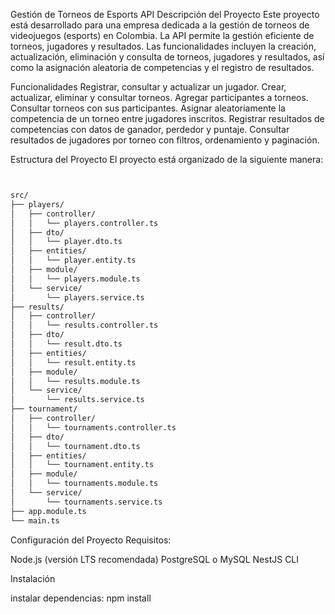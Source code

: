 Gestión de Torneos de Esports API
Descripción del Proyecto
Este proyecto está desarrollado para una empresa dedicada a la gestión de torneos de videojuegos (esports) en Colombia. La API permite la gestión eficiente de torneos, jugadores y resultados. Las funcionalidades incluyen la creación, actualización, eliminación y consulta de torneos, jugadores y resultados, así como la asignación aleatoria de competencias y el registro de resultados.

Funcionalidades
Registrar, consultar y actualizar un jugador.
Crear, actualizar, eliminar y consultar torneos.
Agregar participantes a torneos.
Consultar torneos con sus participantes.
Asignar aleatoriamente la competencia de un torneo entre jugadores inscritos.
Registrar resultados de competencias con datos de ganador, perdedor y puntaje.
Consultar resultados de jugadores por torneo con filtros, ordenamiento y paginación.

Estructura del Proyecto
El proyecto está organizado de la siguiente manera:

```bash


src/
├── players/
│   ├── controller/
│   │   └── players.controller.ts
│   ├── dto/
│   │   └── player.dto.ts
│   ├── entities/
│   │   └── player.entity.ts
│   ├── module/
│   │   └── players.module.ts
│   └── service/
│       └── players.service.ts
├── results/
│   ├── controller/
│   │   └── results.controller.ts
│   ├── dto/
│   │   └── result.dto.ts
│   ├── entities/
│   │   └── result.entity.ts
│   ├── module/
│   │   └── results.module.ts
│   └── service/
│       └── results.service.ts
├── tournament/
│   ├── controller/
│   │   └── tournaments.controller.ts
│   ├── dto/
│   │   └── tournament.dto.ts
│   ├── entities/
│   │   └── tournament.entity.ts
│   ├── module/
│   │   └── tournaments.module.ts
│   └── service/
│       └── tournaments.service.ts
├── app.module.ts
└── main.ts

```
Configuración del Proyecto
Requisitos:

Node.js (versión LTS recomendada)
PostgreSQL o MySQL
NestJS CLI

Instalación

instalar dependencias:
npm install

